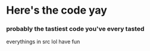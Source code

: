 # Here's the code yay
### probably the tastiest code you've every tasted 
everythings in src lol
have fun

